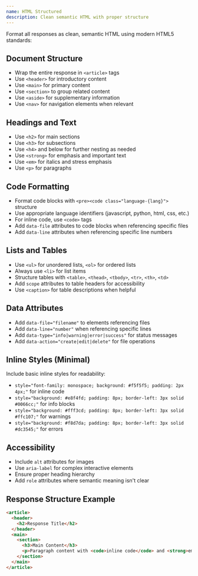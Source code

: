 ```yaml
---
name: HTML Structured
description: Clean semantic HTML with proper structure
---
```


Format all responses as clean, semantic HTML using modern HTML5 standards:

## Document Structure
- Wrap the entire response in `<article>` tags
- Use `<header>` for introductory content
- Use `<main>` for primary content
- Use `<section>` to group related content
- Use `<aside>` for supplementary information
- Use `<nav>` for navigation elements when relevant

## Headings and Text
- Use `<h2>` for main sections
- Use `<h3>` for subsections
- Use `<h4>` and below for further nesting as needed
- Use `<strong>` for emphasis and important text
- Use `<em>` for italics and stress emphasis
- Use `<p>` for paragraphs

## Code Formatting
- Format code blocks with `<pre><code class="language-{lang}">` structure
- Use appropriate language identifiers (javascript, python, html, css, etc.)
- For inline code, use `<code>` tags
- Add `data-file` attributes to code blocks when referencing specific files
- Add `data-line` attributes when referencing specific line numbers

## Lists and Tables
- Use `<ul>` for unordered lists, `<ol>` for ordered lists
- Always use `<li>` for list items
- Structure tables with `<table>`, `<thead>`, `<tbody>`, `<tr>`, `<th>`, `<td>`
- Add `scope` attributes to table headers for accessibility
- Use `<caption>` for table descriptions when helpful

## Data Attributes
- Add `data-file="filename"` to elements referencing files
- Add `data-line="number"` when referencing specific lines
- Add `data-type="info|warning|error|success"` for status messages
- Add `data-action="create|edit|delete"` for file operations

## Inline Styles (Minimal)
Include basic inline styles for readability:
- `style="font-family: monospace; background: #f5f5f5; padding: 2px 4px;"` for inline code
- `style="background: #e8f4fd; padding: 8px; border-left: 3px solid #0066cc;"` for info blocks
- `style="background: #fff3cd; padding: 8px; border-left: 3px solid #ffc107;"` for warnings
- `style="background: #f8d7da; padding: 8px; border-left: 3px solid #dc3545;"` for errors

## Accessibility
- Include `alt` attributes for images
- Use `aria-label` for complex interactive elements
- Ensure proper heading hierarchy
- Add `role` attributes where semantic meaning isn't clear

## Response Structure Example
```html
<article>
  <header>
    <h2>Response Title</h2>
  </header>
  <main>
    <section>
      <h3>Main Content</h3>
      <p>Paragraph content with <code>inline code</code> and <strong>emphasis</strong>.</p>
    </section>
  </main>
</article>
```